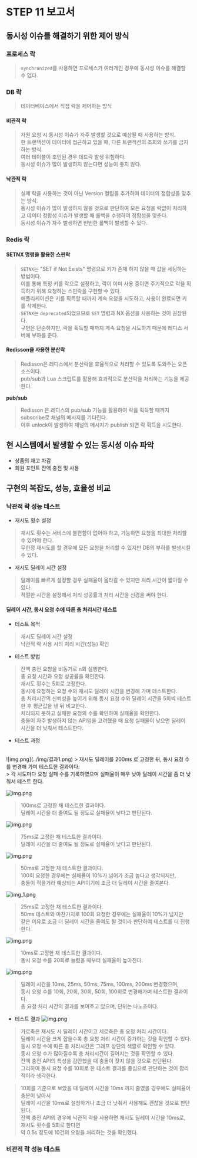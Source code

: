 # STEP 11 보고서

## 동시성 이슈를 해결하기 위한 제어 방식

### 프로세스 락

> `synchronized`를 사용하면 프로세스가 여러개인 경우에 동시성 이슈를 해결할 수 없다.

### DB 락

> 데이터베이스에서 직접 락을 제어하는 방식

#### 비관적 락

> 자원 요청 시 동시성 이슈가 자주 발생할 것으로 예상될 때 사용하는 방식.<br>
> 한 트랜잭션이 데이터에 접근하고 있을 때, 다른 트랜잭션의 조회와 쓰기를 금지하는 방식.<br>
> 여러 테이블이 조인된 경우 데드락 발생 위험하다.<br>
> 동시성 이슈가 많이 발생하지 않는다면 성능이 좋지 않다.

#### 낙관적 락

> 실제 락을 사용하는 것이 아닌 Version 컬럼을 추가하여 데이터의 정합성을 맞추는 방식.<br>
> 동시성 이슈가 많이 발생하지 않을 것으로 판단하여 모든 요청을 락없이 처리하고 데이터 정합성 이슈가 발생할 때 롤백을 수행하여 정합성을 맞춘다.<br>
> 동시성 이슈가 자주 발생하면 빈번한 롤백이 발생할 수 있다.

### Redis 락

#### SETNX 명령을 활용한 스핀락

> `SETNX`는 "SET if Not Exists" 명령으로 키가 존재 하지 않을 때 값을 세팅하는 방법이다.<br>
> 이를 통해 특정 키를 락으로 설정하고, 락이 이미 사용 중이면 주기적으로 락을 획득하기 위해 요청하는 스핀락을 구현할 수 있다.<br>
> 애플리케이션은 키를 획득할 때까지 계속 요청을 시도하고, 사용이 완료되면 키를 삭제한다.<br>
> `SETNX`는 `deprecated`되었으므로 `SET` 명령과 NX 옵션을 사용하는 것이 권장된다.<br>
> 구현은 단순하지만, 락을 획득할 때까지 계속 요청을 시도하기 때문에 레디스 서버에 부하를 준다.

#### Redisson을 사용한 분산락

> Redisson은 레디스에서 분산락을 효율적으로 처리할 수 있도록 도와주는 오픈소스이다.<br>
> pub/sub과 Lua 스크립트를 활용해 효과적으로 분산락을 처리하는 기능을 제공한다.

**pub/sub**
> Redisson 은 레디스의 pub/sub 기능을 활용하여 락을 획득할 때까지 subscribe로 채널의 메시지를 기다린다.<br>
> 이후 unlock이 발생하여 채널의 메시지가 publish 되면 락 획득을 시도한다.


## 현 시스템에서 발생할 수 있는 동시성 이슈 파악

- 상품의 재고 차감
- 회원 포인트 잔액 충전 및 사용

## 구현의 복잡도, 성능, 효율성 비교

### 낙관적 락 성능 테스트

- 재시도 횟수 설정
> 재시도 횟수는 서비스에 불편함이 없어야 하고, 가능하면 요청을 최대한 처리할 수 있어야 한다.<br>
> 무한정 재시도를 할 경우에 모든 요청을 처리할 수 있지만 DB의 부하를 발생시킬 수 있다.

- 재시도 딜레이 시간 설정
> 딜레이를 빠르게 설정할 경우 실패율이 올라갈 수 있지만 처리 시간이 짧아질 수 있다.<br>
> 적절한 시간을 설정해서 처리 성공률과 처리 시간을 신경을 써야 한다.

#### 딜레이 시간, 동시 요청 수에 따른 총 처리시간 테스트

- 테스트 목적 
> 재시도 딜레이 시간 설정<br>
> 낙관적 락 사용 시의 처리 시간(성능) 확인

- 테스트 방법
> 잔액 충전 요청을 비동기로 n회 실행한다.<br>
> 총 요청 시간과 요청 성공률을 확인한다.<br>
> 재시도 횟수는 5회로 고정한다.<br>
> 동시에 요청하는 요청 수와 재시도 딜레이 시간을 변경해 가며 테스트한다.<br>
> 총 처리시간의 신뢰성을 높이기 위해 동시 요청 수와 딜레이 시간을 5회씩 테스트한 후 평균값을 낸 뒤 비교한다.<br>
> 처리되지 못하고 실패한 요청의 수를 확인하여 실패율을 확인한다.<br>
> 충돌이 자주 발생하지 않는 API임을 고려했을 때 요청 실패율이 낮으면 딜레이 시간을 더 낮춰서 테스트한다. 

- 테스트 과정
<br>
![img.png](../img/결과1.png)
> 재시도 딜레이를 200ms 로 고정한 뒤, 동시 요청 수를 변경해 가며 테스트한 결과이다.<br>
> 각 시도마다 요청 실패 수를 기록하였으며 실패율이 매우 낮아 딜레이 시간을 좀 더 낮춰서 테스트 한다.
<br>

![img.png](../img/결과2.png)
> 100ms로 고정한 채 테스트한 결과이다.<br>
> 딜레이 시간을 더 줄여도 될 정도로 실패율이 낮다고 판단된다.

![img.png](../img/결과3.png)
> 75ms로 고정한 채 테스트한 결과이다.<br>
> 딜레이 시간을 더 줄여도 될 정도로 실패율이 낮다고 판단된다.

![img.png](../img/결과4.png)
> 50ms로 고정한 채 테스트한 결과이다.<br>
> 100회 요청한 경우에는 실패율이 10%가 넘어가 조금 높다고 생각되지만, <br>
> 충돌이 적을거라 예상되는 API이기에 조금 더 딜레이 시간을 줄여본다.

![img_1.png](../img/결과5.png)
> 25ms로 고정한 채 테스트한 결과이다.<br>
> 50ms 테스트와 마찬가지로 100회 요청한 경우에는 실패율이 10%가 넘지만<br>
> 같은 이유로 조금 더 딜레이 시간을 줄여도 될 것이라 판단하여 테스트를 더 진행한다.

![img.png](../img/결과6.png)
> 10ms로 고정한 채 테스트한 결과이다.<br>
> 동시 요청 수를 20회로 늘렸을 때부터 실패율이 높아진다.<br>

  ![img.png](../img/상세결과.png)
> 딜레이 시간을 10ms, 25ms, 50ms, 75ms, 100ms, 200ms 변경했으며,<br>
> 동시 요청 수를 10회, 20회, 30회, 50회, 100회로 변경해가며 테스트한 결과이다.<br>
> 총 요청 처리 시간의 결과를 보여주고 있으며, 단위는 나노초이다.

- 테스트 결과
![img.png](../img/테스트결과그래프.png)
> 가로축은 재시도 시 딜레이 시간이고 세로축은 총 요청 처리 시간이다.<br>
> 딜레이 시간을 크게 잡을수록 총 요청 처리 시간이 증가하는 것을 확인할 수 있다.<br>
> 동시 요청 수에 따른 총 처리시간은 그래프 상단의 색깔로 확인할 수 있다.<br>
> 동시 요청 수가 많아질수록 총 처리시간이 길어지는 것을 확인할 수 있다.<br>
> 잔액 충전 API의 특성을 감안했을 때 충돌이 잦지 않을 것으로 판단된다.<br>
> 그리하여 동시 요청 수를 10회로 한 테스트 결과를 중심으로 판단하는 것이 합리적이라 생각한다.<br>

> 10회를 기준으로 보았을 때 딜레이 시간을 10ms 까지 줄였을 경우에도 실패율이 충분이 낮아서<br>
> 딜레이 시간을 10ms로 설정하거나 조금 더 낮춰서 사용해도 괜찮을 것으로 판단된다.<br>
> 잔액 충전 API의 경우에 낙관적 락을 사용하면 재시도 딜레이 시간을 10ms로, 재시도 횟수를 5회로 한다면<br>
> 약 0.5s 정도에 10건의 요청을 처리하는 것을 확인했다.  


### 비관적 락 성능 테스트


